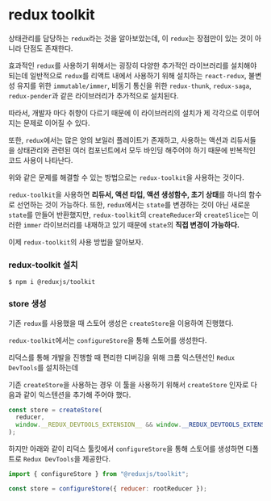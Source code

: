 # **redux toolkit**

상태관리를 담당하는 `redux`라는 것을 알아보았는데, 이 `redux`는 장점만이 있는 것이 아니라 단점도 존재한다.

효과적인 `redux`를 사용하기 위해서는 굉장히 다양한 추가적인 라이브러리를 설치해야 되는데 일반적으로 `redux`를 리액트 내에서 사용하기 위해 설치하는 `react-redux`, 불변성 유지를 위한 `immutable/immer`, 비동기 통신을 위한 `redux-thunk`, `redux-saga`, `redux-pender`과 같은 라이브러리가 추가적으로 설치된다.

따라서, 개발자 마다 취향이 다르기 때문에 이 라이브러리의 설치가 제 각각으로 이루어지는 문제로 이어질 수 있다.

또한, `redux`에서는 많은 양의 보일러 플레이트가 존재하고, 사용하는 액션과 리듀서들을 상태관리와 관련된 여러 컴포넌트에서 모두 바인딩 해주어야 하기 때문에 반복적인 코드 사용이 나타난다.

위와 같은 문제를 해결할 수 있는 방법으로는 `redux-toolkit`을 사용하는 것이다.

`redux-toolkit`을 사용하면 **리듀서, 액션 타입, 액션 생성함수, 초기 상태**를 하나의 함수로 선언하는 것이 가능하다. 또한, `redux`에서는 `state`를 변경하는 것이 아닌 새로운 `state`를 만들어 반환했지만, `redux-toolkit`의 `createReducer`와 `createSlice`는 이러한 `immer` 라이브러리를 내재하고 있기 때문에 `state`의 **직접 변경이 가능하다.**

이제 `redux-toolkit`의 사용 방법을 알아보자.

### **redux-toolkit 설치**

```
$ npm i @reduxjs/toolkit
```

### **store 생성**

기존 `redux`를 사용했을 때 스토어 생성은 `createStore`을 이용하여 진행했다.

`redux-toolkit`에서는 `configureStore`을 통해 스토어를 생성한다.

리덕스를 통해 개발을 진행할 때 편리한 디버깅을 위해 크롬 익스텐션인 `Redux DevTools`를 설치하는데

기존 `createStore`을 사용하는 경우 이 툴을 사용하기 위해서 `createStore` 인자로 다음과 같이 익스텐션을 추가해 주어야 했다.

```jsx
const store = createStore(
  reducer,
  window.__REDUX_DEVTOOLS_EXTENSION__ && window.__REDUX_DEVTOOLS_EXTENSION__()
);
```

하지만 아래와 같이 리덕스 툴킷에서 `configureStore`을 통해 스토어를 생성하면 디폴트로 `Redux DevTools`을 제공한다.

```jsx
import { configureStore } from "@reduxjs/toolkit";

const store = configureStore({ reducer: rootReducer });
```
